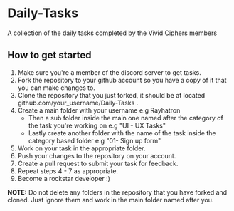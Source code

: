 # Daily-Tasks
A collection of the daily tasks completed by the Vivid Ciphers members

## How to get started 
1. Make sure you're a member of the discord server to get tasks. 
2. Fork the repository to your github account so you have a copy of it that you can make changes to. 
3. Clone the repository that you just forked, it should be at located github.com/your_username/Daily-Tasks .
4. Create a main folder with your username e.g Rayhatron 
    - Then a sub folder inside the main one named after the category of the task you're working on e.g "UI - UX Tasks"
    - Lastly create another folder with the name of the task inside the category based folder e.g "01- Sign up form"
5. Work on your task in the appropriate folder. 
6. Push your changes to the repository on your account. 
7. Create a pull request to submit your task for feedback. 
8. Repeat steps 4 - 7 as appropriate. 
9. Become a rockstar developer :) 

**NOTE:** Do not delete any folders in the repository that you have forked and cloned. Just ignore them and work in the main folder named after you.